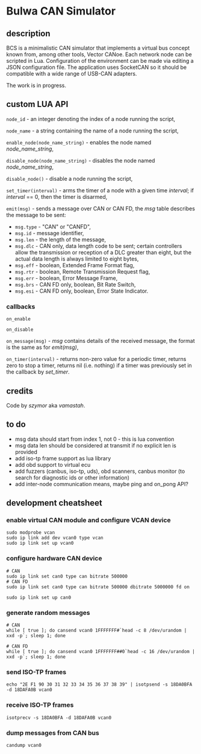 # Bulwa CAN Simulator

## description

BCS is a minimalistic CAN simulator that implements a virtual bus concept known from, among other tools, Vector CANoe. Each network node can be scripted in Lua. Configuration of the environment can be made via editing a JSON configuration file. The application uses SocketCAN so it should be compatible with a wide range of USB-CAN adapters.

The work is in progress.

## custom LUA API

`node_id` - an integer denoting the index of a node running the script,

`node_name` - a string containing the name of a node running the script,

`enable_node(node_name_string)` - enables the node named *node_name_string*,

`disable_node(node_name_string)` - disables the node named *node_name_string*,

`disable_node()` - disable a node running the script,

`set_timer(interval)` - arms the timer of a node with a given time *interval*; if *interval* == 0, then the timer is disarmed,

`emit(msg)` - sends a message over CAN or CAN FD, the *msg* table describes the message to be sent:
- `msg.type` - "CAN" or "CANFD",
- `msg.id` - message identifier,
- `msg.len` - the length of the message,
- `msg.dlc` - CAN only, data length code to be sent; certain controllers allow the transmission or reception of a DLC greater than eight, but the actual data length is always limited to eight bytes,
- `msg.eff` - boolean, Extended Frame Format flag,
- `msg.rtr` - boolean, Remote Transmission Request flag,
- `msg.err` - boolean, Error Message Frame,
- `msg.brs` - CAN FD only, boolean, Bit Rate Switch,
- `msg.esi` - CAN FD only, boolean, Error State Indicator.

### callbacks
`on_enable`

`on_disable`

`on_message(msg)` - *msg* contains details of the received message, the format is the same as for *emit(msg)*,

`on_timer(interval)` - returns non-zero value for a periodic timer, returns zero to stop a timer, returns nil (i.e. nothing) if a timer was previously set in the callback by *set_timer*.

## credits
Code by *szymor* aka *vamastah*.

## to do

- msg data should start from index 1, not 0 - this is lua convention
- msg data len should be considered at transmit if no explicit len is provided
- add iso-tp frame support as lua library
- add obd support to virtual ecu
- add fuzzers (canbus, iso-tp, uds), obd scanners, canbus monitor (to search for diagnostic ids or other information)
- add inter-node communication means, maybe ping and on_pong API?

## development cheatsheet

### enable virtual CAN module and configure VCAN device
```
sudo modprobe vcan
sudo ip link add dev vcan0 type vcan
sudo ip link set up vcan0
```

### configure hardware CAN device
```
# CAN
sudo ip link set can0 type can bitrate 500000
# CAN FD
sudo ip link set can0 type can bitrate 500000 dbitrate 5000000 fd on

sudo ip link set up can0
```

### generate random messages
```
# CAN
while [ true ]; do cansend vcan0 1FFFFFFF#`head -c 8 /dev/urandom | xxd -p`; sleep 1; done

# CAN FD
while [ true ]; do cansend vcan0 1FFFFFFF##0`head -c 16 /dev/urandom | xxd -p`; sleep 1; done
```

### send ISO-TP frames
```
echo "2E F1 90 30 31 32 33 34 35 36 37 38 39" | isotpsend -s 18DA0BFA -d 18DAFA0B vcan0
```

### receive ISO-TP frames
```
isotprecv -s 18DA0BFA -d 18DAFA0B vcan0
```

### dump messages from CAN bus
```
candump vcan0
```
